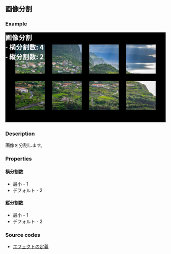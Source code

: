 ## 画像分割

### Example

![](https://raw.githubusercontent.com/b-editor/LearnBEditor/main/ja-JP/images/image-split.jpg)

### Description

画像を分割します。

### Properties

#### 横分割数

* 最小 - 1
* デフォルト - 2

#### 縦分割数

* 最小 - 1
* デフォルト - 2

### Source codes

* [エフェクトの定義](https://github.com/b-editor/BEditor/blob/main/src/libraries/BEditor.Primitive/Effects/PrimitiveImages/ImageSplit.cs)